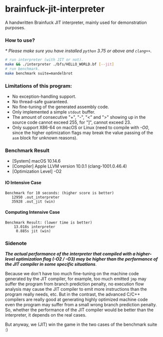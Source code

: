 # brainfuck-jit-interpreter
A handwritten Brainfuck JIT interpreter, mainly used for demonstration purposes.

### How to use?

*\* Please make sure you have installed `python` 3.75 or above and `clang++`*.

```bash
# run interpreter (with JIT or not).
make && ./interpreter ./bfs/HELLO_WORLD.bf [--jit]
# run benchmark.
make benchmark suite=mandelbrot  
```

### Limitations of this program:

* No exception-handling support.
* No thread-safe guaranteed.
* No fine-tuning of the generated assembly code.
* Only implemented a simple `stdout` buffer.
* The amount of consecutive "+", "-", "<" and ">" showing up in the source code cannot exceed 255, for "]", cannot exceed 23.
* Only support X86-64 on macOS or Linux (need to compile with *-O0*, since the higher optimization flags may break the value passing of the `asm` block for unknown reasons).

### Benchmark Result

* [System] macOS 10.14.6
* [Compiler] Apple LLVM version 10.0.1 (clang-1001.0.46.4)
* [Optimization Level] -O2

#### IO Intensive Case

```text
Benchmark for 10 seconds: (higher score is better)
   12950 .out_interpreter
   35928 .out_jit (win)
```

#### Computing Intensive Case

```text
Benchmark Result: (lower time is better)
    13.018s interpreter
     0.885s jit (win)
```

### Sidenote

***The actual performance of the interpreter that compiled with a higher-level optimization flag (-O2 / -O3) may be higher than the performance of the JIT compiler in some specific situations***. 

Because we don't have too much fine-tuning on the machine code generated by the JIT compiler, for example, too much emitted `jmp` may suffer the program from branch prediction penalty, no execution flow analysis may cause the JIT compiler to emit more instructions than the program really needs, etc. But in the contrast, the advanced C/C++ compilers are really good at generating highly optimized machine code even the program may suffer from a small wrong branch prediction penalty. So, whether the performance of the JIT compiler would be better than the interpreter, it depends on the real cases.

But anyway, we (JIT) win the game in the two cases of the benchmark suite :)
